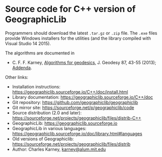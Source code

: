 # Source code for C++ version of GeographicLib

Programmers should download the latest `.tar.gz` or `.zip` file.  The
`.exe` files provide Windows installers for the utilities (and the
library compiled with Visual Studio 14 2015).

The algorithms are documented in

* C. F. F. Karney,
  [Algorithms for geodesics](https://doi.org/10.1007/s00190-012-0578-z),
  J. Geodesy 87, 43-55 (2013);
  [Addenda](https://geographiclib.sourceforge.io/misc/geod-addenda.html).

Other links:

* Installation instructions:
  https://geographiclib.sourceforge.io/C++/doc/install.html
* Library documentation: https://geographiclib.sourceforge.io/C++/doc
* Git repository: https://github.com/geographiclib/geographiclib
* Git mirror site: https://sourceforge.net/p/geographiclib/code
* Source distribution (2.0 and later):
  https://sourceforge.net/projects/geographiclib/files/distrib-C++
* GeographicLib: https://geographiclib.sourceforge.io
* GeographicLib in various languages:
  https://geographiclib.sourceforge.io/doc/library.html#languages
* Old versions of Geographiclib:
  https://sourceforge.net/projects/geographiclib/files/distrib
* Author: Charles Karney, <karney@alum.mit.edu>
